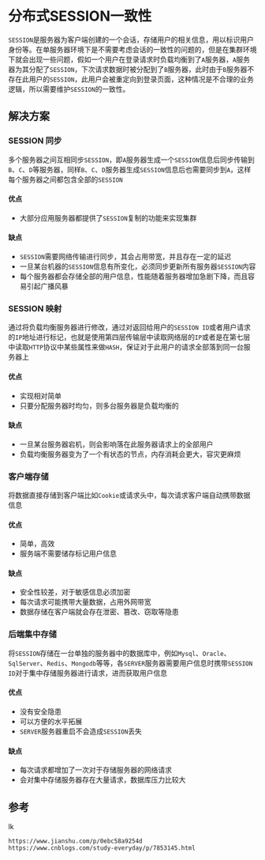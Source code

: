 # 分布式SESSION一致性
`SESSION`是服务器为客户端创建的一个会话，存储用户的相关信息，用以标识用户身份等。在单服务器环境下是不需要考虑会话的一致性的问题的，但是在集群环境下就会出现一些问题，假如一个用户在登录请求时负载均衡到了`A`服务器，`A`服务器为其分配了`SESSION`，下次请求数据时被分配到了`B`服务器，此时由于`B`服务器不存在此用户的`SESSION`，此用户会被重定向到登录页面，这种情况是不合理的业务逻辑，所以需要维护`SESSION`的一致性。

## 解决方案

### SESSION 同步
多个服务器之间互相同步`SESSION`，即`A`服务器生成一个`SESSION`信息后同步传输到`B`、`C`、`D`等服务器，同样`B`、`C`、`D`服务器生成`SESSION`信息后也需要同步到`A`，这样每个服务器之间都包含全部的`SESSION`

#### 优点
* 大部分应用服务器都提供了`SESSION`复制的功能来实现集群

#### 缺点
* `SESSION`需要网络传输进行同步，其会占用带宽，并且存在一定的延迟
* 一旦某台机器的`SESSION`信息有所变化，必须同步更新所有服务器`SESSION`内容
* 每个服务器都会存储全部的用户信息，性能随着服务器增加急剧下降，而且容易引起广播风暴

### SESSION 映射

通过将负载均衡服务器进行修改，通过对返回给用户的`SESSION ID`或者用户请求的`IP`地址进行标记，也就是使用第四层传输层中读取网络层的`IP`或者是在第七层中读取`HTTP`协议中某些属性来做`HASH`，保证对于此用户的请求全部落到同一台服务器上

#### 优点
* 实现相对简单
* 只要分配服务器时均匀，则多台服务器是负载均衡的

#### 缺点
* 一旦某台服务器宕机，则会影响落在此服务器请求上的全部用户
* 负载均衡服务器变为了一个有状态的节点，内存消耗会更大，容灾更麻烦

### 客户端存储
将数据直接存储到客户端比如`Cookie`或请求头中，每次请求客户端自动携带数据信息

#### 优点
* 简单，高效
* 服务端不需要储存标记用户信息

#### 缺点
* 安全性较差，对于敏感信息必须加密
* 每次请求可能携带大量数据，占用外网带宽
* 数据存储在客户端就会存在泄密、篡改、窃取等隐患

### 后端集中存储
将`SESSION`存储在一台单独的服务器中的数据库中，例如`Mysql`、`Oracle`、`SqlServer`、`Redis`、`Mongodb`等等，各`SERVER`服务器需要用户信息时携带`SESSION ID`对于集中存储服务器进行请求，进而获取用户信息

#### 优点
* 没有安全隐患
* 可以方便的水平拓展
* `SERVER`服务器重启不会造成`SESSION`丢失

#### 缺点
* 每次请求都增加了一次对于存储服务器的网络请求
* 会对集中存储服务器存在大量请求，数据库压力比较大

## 参考
lk
```
https://www.jianshu.com/p/0ebc58a9254d
https://www.cnblogs.com/study-everyday/p/7853145.html
```
